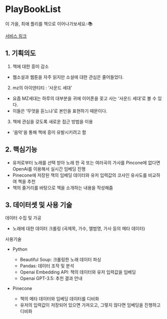 # PlayBookList

이 가을, 최애 플리를 책으로 이어나가보세요🎶📚

[서비스 링크](https://play-book-list.streamlit.app/)

## 1. 기획의도

1. 책에 대한 흥미 감소
- 웹소설과 웹툰을 자주 읽지만 소설에 대한 관심은 줄어들었다.

2. mz의 아이덴티티 : ‘사운드 세대’
- 요즘 MZ세대는 하루의 대부분을 귀에 이어폰을 꽂고 사는 ‘사운드 세대’로 볼 수 있다.
- 이들은 ‘무엇을 듣느냐’로 본인을 표현하기 때문이다.

3. 책에 관심을 갖도록 새로운 접근 방법을 이용
- '음악'을 통해 책에 흥미 유발시키려고 함

## 2. 핵심기능

- 유저로부터 노래를 선택 받아 노래 한 곡 또는 여러곡의 가사를 Pincone에 없다면 OpenAi를 이용해서 실시간 임베딩 진행
- Pinecone에 저장된 책의 임베딩 데이터와 유저 입력값의 코사인 유사도를 비교하여 책을 추천
- 책의 줄거리를 바탕으로 책을 소개하는 내용을 작성해줌

## 3. 데이터셋 및 사용 기술

데이터 수집 및 가공
- 노래에 대한 데이터 크롤링 (곡제목, 가수, 앨범명, 가사 등의 메타 데이터)

사용기술
- Python
  - Beautiful Soup: 크롤링한 노래 데이터 파싱
  - Pandas: 데이터 조작 및 분석
  - Openai Embedding API: 책의 데이터와 유저 입력값을 임베딩
  - Openai GPT-3.5: 추천 결과 안내
 
- Pinecone
  - 책의 메타 데이터와 임베딩 데이터를 디비화
  - 유저의 입력값이 저장되어 있으면 가져오고, 그렇지 않다면 임베딩을 진행하고 디비화
